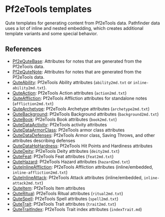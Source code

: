 # Pf2eTools templates
 Qute templates for generating content from Pf2eTools data. Pathfinder data uses a lot of inline and nested embedding, which creates additional template variants and some special behavior.

## References

- [Pf2eQuteBase](Pf2eQuteBase.md): Attributes for notes that are generated from the Pf2eTools data.
- [Pf2eQuteNote](Pf2eQuteNote.md): Attributes for notes that are generated from the Pf2eTools data.
- [QuteAbility](QuteAbility.md): Pf2eTools Ability attributes (`ability2md.txt` or `inline-ability2md.txt`).
- [QuteAction](QuteAction/README.md): Pf2eTools Action attributes (`action2md.txt`)
- [QuteAffliction](QuteAffliction.md): Pf2eTools Affliction attributes for standalone notes (`affliction2md.txt`)
- [QuteArchetype](QuteArchetype.md): Pf2eTools Archetype attributes (`archetype2md.txt`)
- [QuteBackground](QuteBackground.md): Pf2eTools Background attributes (`background2md.txt`)
- [QuteBook](QuteBook/README.md): Pf2eTools Book attributes (`book2md.txt`)
- [QuteDataActivity](QuteDataActivity.md): Pf2eTools activity attributes
- [QuteDataArmorClass](QuteDataArmorClass.md): Pf2eTools armor class attributes
- [QuteDataDefenses](QuteDataDefenses/README.md): Pf2eTools Armor class, Saving Throws, and other attributes describing defenses
- [QuteDataHpHardness](QuteDataHpHardness.md): Pf2eTools Hit Points and Hardiness attributes
- [QuteDeity](QuteDeity/README.md): Pf2eTools Deity attributes (`deity2md.txt`)
- [QuteFeat](QuteFeat.md): Pf2eTools Feat attributes (`feat2md.txt`)
- [QuteHazard](QuteHazard/README.md): Pf2eTools Hazard attributes (`hazard2md.txt`)
- [QuteInlineAffliction](QuteInlineAffliction/README.md): Pf2eTools Affliction attributes (inline/embedded, `inline-affliction2md.txt`)
- [QuteInlineAttack](QuteInlineAttack.md): Pf2eTools Attack attributes (inline/embedded, `inline-attack2md.txt`)
- [QuteItem](QuteItem/README.md): Pf2eTools Item attributes
- [QuteRitual](QuteRitual/README.md): Pf2eTools Ritual attributes (`ritual2md.txt`)
- [QuteSpell](QuteSpell/README.md): Pf2eTools Spell attributes (`spell2md.txt`)
- [QuteTrait](QuteTrait.md): Pf2eTools Trait attributes (`trait2md.txt`)
- [QuteTraitIndex](QuteTraitIndex.md): Pf2eTools Trait index attributes (`indexTrait.md`)
